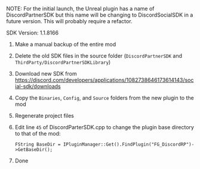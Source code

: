 NOTE: For the initial launch, the Unreal plugin has a name of DiscordPartnerSDK but this name will be changing to DiscordSocialSDK in a future version. This will probably require a refactor.

SDK Version: 1.1.8166

1. Make a manual backup of the entire mod

2. Delete the old SDK files in the source folder (`DiscordPartnerSDK` and `ThirdParty/DiscordPartnerSDKLibrary`)

3. Download new SDK from https://discord.com/developers/applications/1082738646173614143/social-sdk/downloads

4. Copy the `Binaries`, `Config`, and `Source` folders from the new plugin to the mod

5. Regenerate project files

6. Edit line `45` of DiscordParterSDK.cpp to change the plugin base directory to that of the mod:

	`FString BaseDir = IPluginManager::Get().FindPlugin("FG_DiscordRP")->GetBaseDir();`

7. Done